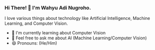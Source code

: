 ### Hi There! 👋 I'm Wahyu Adi Nugroho.

I love various things about technology like Artificial Intelligence, Machine Learning, and Computer Vision.

- 🌱 I'm currently learning about Computer Vision
- 💬 Feel free to ask me about AI (Machine Learning/Computer Vision)
- 😄 Pronouns: (He/Him)























<!--
**wahyu-adi-n/wahyu-adi-n** is a ✨ _special_ ✨ repository because its `README.md` (this file) appears on your GitHub profile.

Here are some ideas to get you started:

- 🔭 I’m currently working on ...
- 🌱 I’m currently learning ...
- 👯 I’m looking to collaborate on ...
- 🤔 I’m looking for help with ...
- 💬 Ask me about ...
- 📫 How to reach me: ...
- 😄 Pronouns: ...
- ⚡ Fun fact: ...
-->
